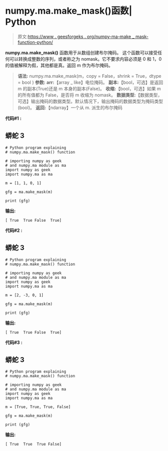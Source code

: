# numpy.ma.make_mask()函数| Python

> 原文:[https://www . geesforgeks . org/numpy-ma-make _ mask-function-python/](https://www.geeksforgeeks.org/numpy-ma-make_mask-function-python/)

**numpy.ma.make_mask()** 函数用于从数组创建布尔掩码。
这个函数可以接受任何可以转换成整数的序列，或者称之为 nomask。它不要求内容必须是 0 和 1，0 的值被解释为假，其他都是真。返回 m 作为布尔掩码。

> **语法:** numpy.ma.make_mask(m，copy = False，shrink = True，dtype = bool )
> **参数:**
> **arr:**【array _ like】电位掩码。
> **副本:**【bool，可选】是返回 m 的副本(True)还是 m 本身的副本(False)。
> **收缩:**【bool，可选】如果 m 的所有值都为 False，是否将 m 收缩为 nomask。
> **数据类型:**【数据类型，可选】输出掩码的数据类型。默认情况下，输出掩码的数据类型为掩码类型(bool)。
> **返回:**【ndarray】一个从 m.
> 派生的布尔掩码

**代码#1 :**

## 蟒蛇 3

```
# Python program explaining
# numpy.ma.make_mask() function

# importing numpy as geek 
# and numpy.ma module as ma
import numpy as geek
import numpy.ma as ma

m = [1, 1, 0, 1]

gfg = ma.make_mask(m)

print (gfg)
```

**输出:**

```
[ True  True False  True]
```

**代码#2 :**

## 蟒蛇 3

```
# Python program explaining
# numpy.ma.make_mask() function

# importing numpy as geek 
# and numpy.ma module as ma
import numpy as geek
import numpy.ma as ma

m = [2, -3, 0, 1]

gfg = ma.make_mask(m)

print (gfg)
```

**输出:**

```
[ True  True False  True]
```

**代码#3 :**

## 蟒蛇 3

```
# Python program explaining
# numpy.ma.make_mask() function

# importing numpy as geek 
# and numpy.ma module as ma
import numpy as geek
import numpy.ma as ma

m = [True, True, True, False]

gfg = ma.make_mask(m)

print (gfg)
```

**输出:**

```
[ True  True  True False]
```